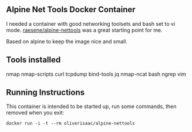 Alpine Net Tools Docker Container
--

I needed a container with good networking toolsets and bash set to vi mode. [raesene/alpine-nettools](https://github.com/raesene/alpine-nettools) was a great starting point for me.

Based on alpine to keep the image nice and small.


Tools installed
--
nmap
nmap-scripts
curl
tcpdump
bind-tools
jq
nmap-ncat
bash
ngrep
vim


Running Instructions
--
This container is intended to be started up, run some commands, then removed when you exit:

`docker run -i -t --rm oliverisaac/alpine-nettools`

